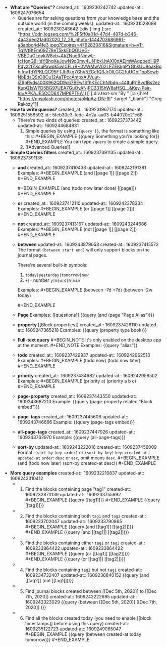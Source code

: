 - **What are "Queries"?**
  created_at:: 1609230242742
  updated-at:: 1609247076654
    - Queries are for asking questions from your knowledge base and the outside world (in the coming weeks).
      updated-at:: 1609231528688
      created_at:: 1609230243642
      [:div [:img {:src "https://cdn.logseq.com/%2F5ff0a01d-47d4-487d-b346-4a43ded21ad02020_12_29_photo-1444703686981-a3abbc4d4fe3.jpeg?Expires=4762830816&Signature=h~yT-Tq1VtBtEm09Z78eT5kkEbQGUVG-VBEDuGLgykW8vb~AkZNuoRNmwL-fcHgnG8HdYBhqXeJowN9q3my4UN1bxiJtAXl0dAEjmWAqpbedH9PPdyz2tZXcuPxwdk5wICFLrB~0VWMwV02LFZEKkgPYGhkUU8oakBphifgvTdYPKLQG95FTJh9kg7GhV5ZCc1Q3JrOlLGG2fuUObf1opScwbNbEdsQStO8Ou12AaTPccAmpxAJVuut-jZ9pRvdsa00X962QD9c67BEw1SfhKEcChNIbdp~44ltuRj1Bvc1Bs2ezKupQ1sWFD5BG97UEA7GuOyANjPC331ShW8aHSQ__&Key-Pair-Id=APKAJE5CCD6X7MP6PTEA"}]]
      [:div.text-sm "By " [:a {:href "https://unsplash.com/photos/oMpAz-DN-9I" :target "_blank"} "Greg Rakozy"]]
- **How to write queries?**
  created_at:: 1609231967174
  updated-at:: 1609251558592
  id:: 5feb30e3-fedc-4c2a-aa03-b44020c21c68
    - There're two kinds of queries:
      created_at:: 1609237373442
      updated-at:: 1609244684831
      1. Simple queries by using `{{query }}`, the format is something like this:
       #+BEGIN_EXAMPLE
       {{query Something you're looking for}}
       #+END_EXAMPLE
       You can type `/query` to create a simple query.
      2. [[Advanced Queries]]
- **Simple Queries filters**
  created_at:: 1609237391135
  updated-at:: 1609237391135
    - **and**
      created_at:: 1609237410438
      updated-at:: 1609242191381
      Examples:
      #+BEGIN_EXAMPLE
      (and [[page 1]] [[page 2]])
      #+END_EXAMPLE

      #+BEGIN_EXAMPLE
      (and (todo now later done) [[page]])
      #+END_EXAMPLE
    - **or**
      created_at:: 1609237412110
      updated-at:: 1609242378334
      Examples:
      #+BEGIN_EXAMPLE
      (or [[page 1]] [[page 2]])
      #+END_EXAMPLE
    - **not**
      created_at:: 1609237413167
      updated-at:: 1609243244686
      Examples:
      #+BEGIN_EXAMPLE
      (not [[page 1]] [[page 2]])
      #+END_EXAMPLE
    - **between**
      updated-at:: 1609243879053
      created-at:: 1609237415572
      The format `(between start end)` will only support blocks on the journal pages.

      There're several built-in symbols:
       1. `today|yesterday|tomorrow|now`
       2. `+|-` number `y|m|w|d|h|min`

      Examples:
      #+BEGIN_EXAMPLE
      (between -7d +7d)
      (between -2w today)

      #+END_EXAMPLE
    - **Page**
      Examples: [[questions]]
      {{query (and (page "Page Alias"))}}
    - **property** [[Block properties]]
      created_at:: 1609237428110
      updated-at:: 1609247365218
      Examples:
      {{query (property type book)}}
    - **Full-text query**
      #+BEGIN_NOTE
      It's only enabled on the desktop app at the moment.
      #+END_NOTE
      Examples:
      {{query "alias"}}
    - **todo**
      created_at:: 1609237429937
      updated-at:: 1609242962513
      Examples:
      #+BEGIN_EXAMPLE
      (todo now)
      (todo now later)
      #+END_EXAMPLE
    - **priority**
      created_at:: 1609237434982
      updated-at:: 1609242958502
      Examples:
      #+BEGIN_EXAMPLE
      (priority a)
      (priority a b c)
      #+END_EXAMPLE
    - **page-property**
      created_at:: 1609237443550
      updated-at:: 1609243687213
      Example:
      {{query (page-property related "Block embed")}}
    - **page-tags**
      created_at:: 1609237445606
      updated-at:: 1609243746666
      Example:
      {{query (page-tags embed)}}
    - **all-page-tags**
      created_at:: 1609237447926
      updated-at:: 1609243762970
      Example:
      {{query (all-page-tags)}}
    - **sort-by**
      updated-at:: 1609243222016
      created-at:: 1609237456009
      Format: `(sort-by key order)` or `(sort-by key)`
      `key`: `created-at`  | `updated-at`
      `order`: `desc` or `asc`, omit means `desc`.
      #+BEGIN_EXAMPLE
      (and (todo now later) (sort-by created-at desc))
      #+END_EXAMPLE
- **More query examples**
  created-at:: 1609232210837
  updated-at:: 1609243310412
    - 1. Find the blocks containing page "tag1"
      created-at:: 1609232870139
      updated-at:: 1609233755992
      #+BEGIN_EXAMPLE
      {{query [[tag1]]}}
      #+END_EXAMPLE
      {{query [[tag1]]}}
    - 2. Find the blocks containing both `tag1` and `tag2`
      created-at:: 1609233702047
      updated-at:: 1609233790865
      #+BEGIN_EXAMPLE
      {{query (and [[tag1]] [[tag2]])}}
      #+END_EXAMPLE
      {{query (and [[tag1]] [[tag2]])}}
    - 3. Find the blocks containing either `tag1` or `tag2`
      created-at:: 1609233864422
      updated-at:: 1609233864422
      #+BEGIN_EXAMPLE
      {{query (or [[tag1]] [[tag2]])}}
      #+END_EXAMPLE
      {{query (or [[tag1]] [[tag2]])}}
    - 4. Find the blocks containing `tag2` but not `tag1`
      created-at:: 1609234732407
      updated-at:: 1609236840152
      {{query (and [[tag2]] (not [[tag1]]))}}
    - 5. Find journal blocks created between [[Dec 5th, 2020]] to [[Dec 7th, 2020]]
      created-at:: 1609242222695
      updated-at:: 1609242323029
      {{query (between [[Dec 5th, 2020]] [[Dec 7th, 2020]] )}}
    - 6. Find all the blocks created today (you need to enable [[block timestamps]] before using this query)
      created-at:: 1609235122723
      updated-at:: 1609249085047
      #+BEGIN_EXAMPLE
      {{query (between created-at today tomorrow)}}
      #+END_EXAMPLE
